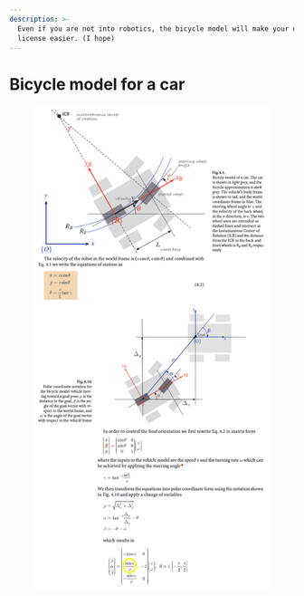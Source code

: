 ```yaml
---
description: >-
  Even if you are not into robotics, the bicycle model will make your driver's
  license easier. (I hope)
---
```


# Bicycle model for a car

<figure><img src="../.gitbook/assets/image (9).png" alt=""><figcaption></figcaption></figure>

